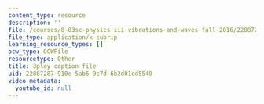 ```yaml
---
content_type: resource
description: ''
file: /courses/8-03sc-physics-iii-vibrations-and-waves-fall-2016/22887287910e5ab69c7d6b2d01cd5540_lAuAC4hz5rc.vtt
file_type: application/x-subrip
learning_resource_types: []
ocw_type: OCWFile
resourcetype: Other
title: 3play caption file
uid: 22887287-910e-5ab6-9c7d-6b2d01cd5540
video_metadata:
  youtube_id: null
---
```

